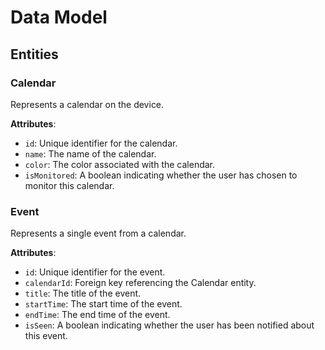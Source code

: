 # Data Model

## Entities

### Calendar
Represents a calendar on the device.

**Attributes**:
- `id`: Unique identifier for the calendar.
- `name`: The name of the calendar.
- `color`: The color associated with the calendar.
- `isMonitored`: A boolean indicating whether the user has chosen to monitor this calendar.

### Event
Represents a single event from a calendar.

**Attributes**:
- `id`: Unique identifier for the event.
- `calendarId`: Foreign key referencing the Calendar entity.
- `title`: The title of the event.
- `startTime`: The start time of the event.
- `endTime`: The end time of the event.
- `isSeen`: A boolean indicating whether the user has been notified about this event.
